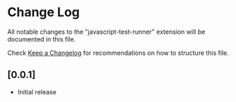 # Change Log
All notable changes to the "javascript-test-runner" extension will be documented in this file.

Check [Keep a Changelog](http://keepachangelog.com/) for recommendations on how to structure this file.

## [0.0.1]
- Initial release
